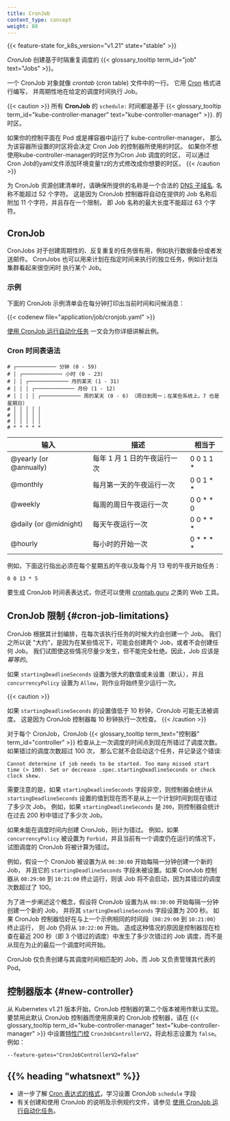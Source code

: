 ```yaml
---
title: CronJob
content_type: concept
weight: 80
---
```


<!--
title: CronJob
content_type: concept
weight: 80
-->

<!-- overview -->

{{< feature-state for_k8s_version="v1.21" state="stable" >}}

<!--
A _CronJob_ creates {{< glossary_tooltip term_id="job" text="Jobs" >}} on a repeating schedule.

One CronJob object is like one line of a _crontab_ (cron table) file. It runs a job periodically
on a given schedule, written in [Cron](https://en.wikipedia.org/wiki/Cron) format.
-->
_CronJob_ 创建基于时隔重复调度的 {{< glossary_tooltip term_id="job" text="Jobs" >}}。

一个 CronJob 对象就像 _crontab_ (cron table) 文件中的一行。
它用 [Cron](https://en.wikipedia.org/wiki/Cron) 格式进行编写，
并周期性地在给定的调度时间执行 Job。

<!--
All **CronJob** `schedule:` times are based on the timezone of the

If your control plane runs the kube-controller-manager in Pods or bare
containers, the timezone set for the kube-controller-manager container determines the timezone
that the cron job controller uses.
-->

{{< caution >}}
所有 **CronJob** 的 `schedule:` 时间都是基于
{{< glossary_tooltip term_id="kube-controller-manager" text="kube-controller-manager" >}}.
的时区。

如果你的控制平面在 Pod 或是裸容器中运行了 kube-controller-manager，
那么为该容器所设置的时区将会决定 Cron Job 的控制器所使用的时区。
如果你不想使用kube-controller-manager的时区作为Cron Job 调度的时区，
可以通过Cron Job的yaml文件添加环境变量`TZ`的方式修改成你想要的时区。
{{< /caution >}}

<!--
When creating the manifest for a CronJob resource, make sure the name you provide
is a valid [DNS subdomain name](/docs/concepts/overview/working-with-objects/names#dns-subdomain-names).
The name must be no longer than 52 characters. This is because the CronJob controller will automatically
append 11 characters to the job name provided and there is a constraint that the
maximum length of a Job name is no more than 63 characters.
-->
为 CronJob 资源创建清单时，请确保所提供的名称是一个合法的
[DNS 子域名](/zh/docs/concepts/overview/working-with-objects/names#dns-subdomain-names).
名称不能超过 52 个字符。
这是因为 CronJob 控制器将自动在提供的 Job 名称后附加 11 个字符，并且存在一个限制，
即 Job 名称的最大长度不能超过 63 个字符。

<!-- body -->

<!--
## CronJob

CronJobs are useful for creating periodic and recurring tasks, like running backups or
sending emails. CronJobs can also schedule individual tasks for a specific time, such as
scheduling a Job for when your cluster is likely to be idle.
-->
## CronJob

CronJobs 对于创建周期性的、反复重复的任务很有用，例如执行数据备份或者发送邮件。
CronJobs 也可以用来计划在指定时间来执行的独立任务，例如计划当集群看起来很空闲时
执行某个 Job。

<!--
### Example

This example CronJob manifest prints the current time and a hello message every minute:
-->
### 示例

下面的 CronJob 示例清单会在每分钟打印出当前时间和问候消息：

{{< codenew file="application/job/cronjob.yaml" >}}

[使用 CronJob 运行自动化任务](/zh/docs/tasks/job/automated-tasks-with-cron-jobs/)
一文会为你详细讲解此例。

<!--
### Cron schedule syntax
-->
### Cron 时间表语法

```
# ┌───────────── 分钟 (0 - 59)
# │ ┌───────────── 小时 (0 - 23)
# │ │ ┌───────────── 月的某天 (1 - 31)
# │ │ │ ┌───────────── 月份 (1 - 12)
# │ │ │ │ ┌───────────── 周的某天 (0 - 6) （周日到周一；在某些系统上，7 也是星期日）
# │ │ │ │ │                                   
# │ │ │ │ │
# │ │ │ │ │
# * * * * *
```

<!-- 
| Entry 	| Description   | Equivalent to |
| ------------- | ------------- |-------------  |
| @yearly (or @annually) | Run once a year at midnight of 1 January | 0 0 1 1 * |
| @monthly               | Run once a month at midnight of the first day of the month | 0 0 1 * * |
| @weekly                | Run once a week at midnight on Sunday morning | 0 0 * * 0 |
| @daily (or @midnight)  | Run once a day at midnight | 0 0 * * * |
| @hourly                | Run once an hour at the beginning of the hour | 0 * * * * |
-->
| 输入                      | 描述                          | 相当于         |
| -------------             | -------------                 |-------------   |
| @yearly (or @annually)    | 每年 1 月 1 日的午夜运行一次  | 0 0 1 1 *      |
| @monthly                  | 每月第一天的午夜运行一次      | 0 0 1 * *      |
| @weekly                   | 每周的周日午夜运行一次        | 0 0 * * 0      |
| @daily (or @midnight)     | 每天午夜运行一次              | 0 0 * * *      |
| @hourly                   | 每小时的开始一次              | 0 * * * *      |

<!--  
For example, the line below states that the task must be started every Friday at midnight, as well as on the 13th of each month at midnight:
-->
例如，下面这行指出必须在每个星期五的午夜以及每个月 13 号的午夜开始任务：

`0 0 13 * 5`

<!--  
To generate CronJob schedule expressions, you can also use web tools like [crontab.guru](https://crontab.guru/).
-->
要生成 CronJob 时间表表达式，你还可以使用 [crontab.guru](https://crontab.guru/) 之类的 Web 工具。

<!--
## CronJob Limitations

A cron job creates a job object _about_ once per execution time of its schedule. We say "about" because there
are certain circumstances where two jobs might be created, or no job might be created. We attempt to make these rare,
but do not completely prevent them. Therefore, jobs should be _idempotent_.
-->
## CronJob 限制  {#cron-job-limitations}

CronJob 根据其计划编排，在每次该执行任务的时候大约会创建一个 Job。
我们之所以说 "大约"，是因为在某些情况下，可能会创建两个 Job，或者不会创建任何 Job。
我们试图使这些情况尽量少发生，但不能完全杜绝。因此，Job 应该是 _幂等的_。

<!--
If `startingDeadlineSeconds` is set to a large value or left unset (the default)
and if `concurrencyPolicy` is set to `Allow`, the jobs will always run
at least once.
-->
如果 `startingDeadlineSeconds` 设置为很大的数值或未设置（默认），并且
`concurrencyPolicy` 设置为 `Allow`，则作业将始终至少运行一次。

{{< caution >}}
<!--
If `startingDeadlineSeconds` is set to a value less than 10 seconds, the CronJob may not be scheduled. This is because the CronJob controller checks things every 10 seconds.
-->
如果 `startingDeadlineSeconds` 的设置值低于 10 秒钟，CronJob 可能无法被调度。
这是因为 CronJob 控制器每 10 秒钟执行一次检查。
{{< /caution >}}

<!--
For every CronJob, the CronJob {{< glossary_tooltip term_id="controller" >}} checks how many schedules it missed in the duration from its last scheduled time until now. If there are more than 100 missed schedules, then it does not start the job and logs the error
-->
对于每个 CronJob，CronJob {{< glossary_tooltip term_text="控制器" term_id="controller" >}}
检查从上一次调度的时间点到现在所错过了调度次数。如果错过的调度次数超过 100 次，
那么它就不会启动这个任务，并记录这个错误:

````
Cannot determine if job needs to be started. Too many missed start time (> 100). Set or decrease .spec.startingDeadlineSeconds or check clock skew.
````

<!--
It is important to note that if the `startingDeadlineSeconds` field is set (not `nil`), the controller counts how many missed jobs occurred from the value of `startingDeadlineSeconds` until now rather than from the last scheduled time until now. For example, if `startingDeadlineSeconds` is `200`, the controller counts how many missed jobs occurred in the last 200 seconds.
-->
需要注意的是，如果 `startingDeadlineSeconds` 字段非空，则控制器会统计从
`startingDeadlineSeconds` 设置的值到现在而不是从上一个计划时间到现在错过了多少次 Job。
例如，如果 `startingDeadlineSeconds` 是 `200`，则控制器会统计在过去 200 秒中错过了多少次 Job。

<!--
A CronJob is counted as missed if it has failed to be created at its scheduled time. For example, If `concurrencyPolicy` is set to `Forbid` and a CronJob was attempted to be scheduled when there was a previous schedule still running, then it would count as missed.
-->
如果未能在调度时间内创建 CronJob，则计为错过。
例如，如果 `concurrencyPolicy` 被设置为 `Forbid`，并且当前有一个调度仍在运行的情况下，
试图调度的 CronJob 将被计算为错过。

<!--
For example, suppose a CronJob is set to schedule a new Job every one minute beginning at `08:30:00`, and its
`startingDeadlineSeconds` field is not set. If the CronJob controller happens to
be down from `08:29:00` to `10:21:00`, the job will not start as the number of missed jobs which missed their schedule is greater than 100.
-->
例如，假设一个 CronJob 被设置为从 `08:30:00` 开始每隔一分钟创建一个新的 Job，
并且它的 `startingDeadlineSeconds` 字段未被设置。如果 CronJob 控制器从
`08:29:00` 到 `10:21:00` 终止运行，则该 Job 将不会启动，因为其错过的调度
次数超过了 100。

<!--
To illustrate this concept further, suppose a CronJob is set to schedule a new Job every one minute beginning at `08:30:00`, and its
`startingDeadlineSeconds` is set to 200 seconds. If the CronJob controller happens to
be down for the same period as the previous example (`08:29:00` to `10:21:00`,) the Job will still start at 10:22:00. This happens as the controller now checks how many missed schedules happened in the last 200 seconds (ie, 3 missed schedules), rather than from the last scheduled time until now.
-->
为了进一步阐述这个概念，假设将 CronJob 设置为从 `08:30:00` 开始每隔一分钟创建一个新的 Job，
并将其 `startingDeadlineSeconds` 字段设置为 200 秒。 
如果 CronJob 控制器恰好在与上一个示例相同的时间段（`08:29:00` 到 `10:21:00`）终止运行，
则 Job 仍将从 `10:22:00` 开始。
造成这种情况的原因是控制器现在检查在最近 200 秒（即 3 个错过的调度）中发生了多少次错过的
Job 调度，而不是从现在为止的最后一个调度时间开始。

<!--
The CronJob is only responsible for creating Jobs that match its schedule, and
the Job in turn is responsible for the management of the Pods it represents.
-->
CronJob 仅负责创建与其调度时间相匹配的 Job，而 Job 又负责管理其代表的 Pod。

<!--
## Controller version {#new-controller}

Starting with Kubernetes v1.21 the second version of the CronJob controller
is the default implementation. To disable the default CronJob controller
and use the original CronJob controller instead, one pass the `CronJobControllerV2`
[feature gate](/docs/reference/command-line-tools-reference/feature-gates/)
flag to the {{< glossary_tooltip term_id="kube-controller-manager" text="kube-controller-manager" >}},
and set this flag to `false`. For example:
-->
## 控制器版本   {#new-controller}

从 Kubernetes v1.21 版本开始，CronJob 控制器的第二个版本被用作默认实现。
要禁用此默认 CronJob 控制器而使用原来的 CronJob 控制器，请在
{{< glossary_tooltip term_id="kube-controller-manager" text="kube-controller-manager" >}}
中设置[特性门控](/zh/docs/reference/command-line-tools-reference/feature-gates/)
`CronJobControllerV2`，将此标志设置为 `false`。例如：

```
--feature-gates="CronJobControllerV2=false"
```

## {{% heading "whatsnext" %}}
<!--
[Cron expression format](https://en.wikipedia.org/wiki/Cron)
documents the format of CronJob `schedule` fields.

For instructions on creating and working with cron jobs, and for an example of a spec file for a cron job, see [Running automated tasks with cron jobs](/docs/tasks/job/automated-tasks-with-cron-jobs).
-->

* 进一步了解 [Cron 表达式的格式](https://en.wikipedia.org/wiki/Cron)，学习设置
  CronJob `schedule` 字段
* 有关创建和使用 CronJob 的说明及示例规约文件，请参见
  [使用 CronJob 运行自动化任务](/zh/docs/tasks/job/automated-tasks-with-cron-jobs/)。

